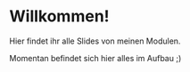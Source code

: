 <!--
theme: gaia
class:
 - invert
headingDivider: 2
paginate: true
-->

# Willkommen!

Hier findet ihr alle Slides von meinen Modulen.

Momentan befindet sich hier alles im Aufbau ;)

